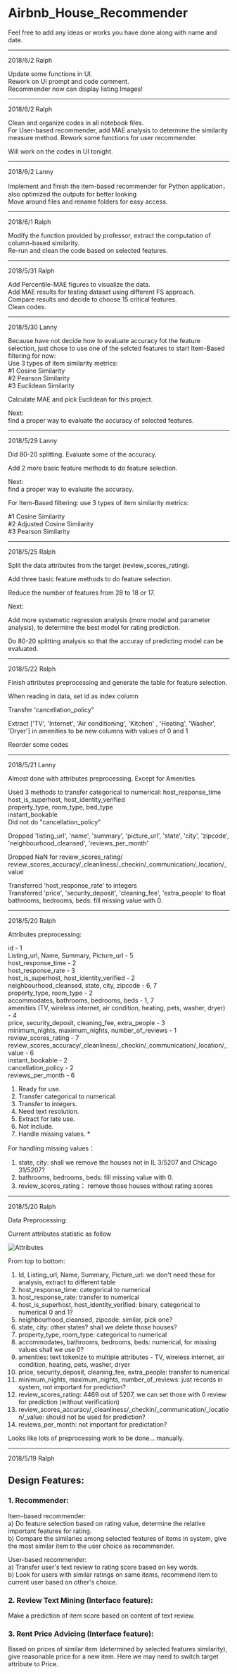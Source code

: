 
# Airbnb_House_Recommender

Feel free to add any ideas or works you have done along with name and date.

-------
2018/6/2 Ralph

Update some functions in UI.<br />
Rework on UI prompt and code comment.<br />
Recommender now can display listing Images! <br />

-------
2018/6/2 Ralph

Clean and organize codes in all notebook files.<br />
For User-based recommender, add MAE analysis to determine the similarity measure method. Rework some functions for user recommender.<br />

Will work on the codes in UI tonight. <br />

-------
2018/6/2 Lanny

Implement and finish the item-based recommender for Python application，also optimized the outputs for better looking<br />
Move around files and rename folders for easy access. <br />

-------
2018/6/1 Ralph

Modify the function provided by professor, extract the computation of column-based similarity. <br />
Re-run and clean the code based on selected features. <br />
 
-------
2018/5/31 Ralph

Add Percentile-MAE figures to visualize the data. <br />
Add MAE results for testing dataset using different FS approach. <br />
Compare results and decide to choose 15 critical features. <br />
Clean codes. <br />

-------
2018/5/30 Lanny

Because have not decide how to evaluate accuracy fot the feature selection, just chose to use one of the selcted features to start Item-Based filtering for now: <br />
Use 3 types of item similarity metrics:<br />
 #1 Cosine Similarity <br />
 #2 Pearson Similarity <br />
 #3 Euclidean Similarity <br />

Calculate MAE and pick Euclidean for this project.<br />

Next:<br />
find a proper way to evaluate the accuracy of selected features.<br />

-------
2018/5/29 Lanny

Did 80-20 splitting. Evaluate some of the accuracy.<br />

Add 2 more basic feature methods to do feature selection.<br />

Next:<br />
find a proper way to evaluate the accuracy.<br />

For Item-Based filtering: use 3 types of item similarity metrics:<br />

 #1 Cosine Similarity <br />
 #2 Adjusted Cosine Similarity <br />
 #3 Pearson Similarity <br />

-------
2018/5/25 Ralph

Split the data attributes from the target (review_scores_rating). <br />

Add three basic feature methods to do feature selection.<br />

Reduce the number of features from 28 to 18 or 17.<br />

Next:<br />

Add more systemetic regression analysis (more model and parameter analysis), to determine the best model for rating prediction.<br />

Do 80-20 splitting analysis so that the accuray of predicting model can be evaluated.<br />

-------
2018/5/22 Ralph

Finish attributes preprocessing and generate the table for feature selection.<br />

When reading in data, set id as index column<br />

Transfer 'cancellation_policy"<br />

Extract ['TV', 'Internet', 'Air conditioning', 'Kitchen' , 'Heating', 'Washer', 'Dryer'] in amenities to be new columns with values of 0 and 1<br />

Reorder some codes<br />


-------
2018/5/21 Lanny

Almost done with attributes preprocessing. 
Except for Amenities.

Used 3 methods to transfer categorical to numerical:
host_response_time<br />
host_is_superhost, host_identity_verified<br />
property_type, room_type, bed_type <br />
instant_bookable <br />
Did not do "cancellation_policy" <br />

Dropped 'listing_url', 'name', 'summary', 'picture_url', 'state', 'city', 'zipcode', 'neighbourhood_cleansed', 'reviews_per_month' <br />

Dropped NaN for review_scores_rating/ review_scores_accuracy/_cleanliness/_checkin/_communication/_location/_value <br />


Transferred 'host_response_rate' to integers<br />
Transferred 'price', 'security_deposit', 'cleaning_fee', 'extra_people' to float<br />
bathrooms, bedrooms, beds: fill missing value with 0. 

-------
2018/5/20 Ralph

Attributes preprocessing:

id - 1<br />
Listing_url, Name, Summary, Picture_url - 5<br />
host_response_time - 2<br />
host_response_rate - 3<br />
host_is_superhost, host_identity_verified - 2<br />
neighbourhood_cleansed, state, city, zipcode - 6, 7<br />
property_type, room_type - 2<br />
accommodates, bathrooms, bedrooms, beds - 1, 7<br />
amenities (TV,  wireless internet, air condition, heating, pets, washer, dryer) - 4<br />
price, security_deposit, cleaning_fee, extra_people - 3<br />
minimum_nights, maximum_nights, number_of_reviews - 1<br />
review_scores_rating - 7<br />
review_scores_accuracy/_cleanliness/_checkin/_communication/_location/_value - 6<br />
instant_bookable - 2<br />
cancellation_policy - 2<br />
reviews_per_month - 6<br />

1. Ready for use.
2. Transfer categorical to numerical.
3. Transfer to integers.
4. Need text resolution.
5. Extract for late use.
6. Not include.
7. Handle missing values. *

For handling missing values：
1. state, city: shall we remove the houses not in IL 3/5207 and Chicago 31/5207? 
2. bathrooms, bedrooms, beds: fill missing value with 0.
3. review_scores_rating： remove those houses without rating scores


-------
2018/5/20 Ralph

Data Preprocessing:

Current attributes statistic as follow

![Attributes](/Attributes.jpg?raw=true "Attributes")

From top to bottom:
1. Id, Listing_url, Name, Summary, Picture_url: we don't need these for analysis, extract to different table
2. host_response_time: categorical to numerical
3. host_response_rate: transfer to numerical
4. host_is_superhost, host_identity_verified: binary, categorical to numerical 0 and 1?
5. neighbourhood_cleansed, zipcode: similar, pick one?
6. state, city: other states? shall we delete those houses?
7. property_type, room_type: categorical to numerical
8. accommodates, bathrooms, bedrooms, beds: numerical, for missing values shall we use 0?
9. amenities: text tokenize to multiple attributes - TV,  wireless internet, air condition, heating, pets, washer, dryer
10. price, security_deposit, cleaning_fee, extra_people: transfer to numerical
11. minimum_nights, maximum_nights, number_of_reviews: just records in system, not important for prediction?
12. review_scores_rating: 4469 out of 5207, we can set those with 0 review for prediction (without verification)
13. review_scores_accuracy/_cleanliness/_checkin/_communication/_location/_value: should not be used for prediction?
14. reviews_per_month: not important for predictation?

Looks like lots of preprocessing work to be done... manually.

-------
2018/5/19 Ralph

## Design Features:
### 1. Recommender:
Item-based recommender:<br />
a) Do feature selection based on rating value, determine the relative important features for rating. <br />
b) Compare the similaries among selected features of items in system, give the most similar item to the user choice as recommender.<br />

User-based recommender:<br />
a) Transfer user's text review to rating score based on key words.<br />
b) Look for users with similar ratings on same items, recommend item to current user based on other's choice.<br />

### 2. Review Text Mining (Interface feature):
Make a prediction of item score based on content of text review.

### 3. Rent Price Advicing (Interface feature):
Based on prices of similar item (determined by selected features similarity), give reasonable price for a new item.
Here we may need to switch target attribute to Price.
